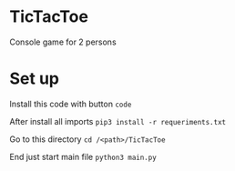 # TicTacToe
Console game for 2 persons

# Set up

Install this code with button `code`

After install all imports
`pip3 install -r requeriments.txt`

Go to this directory
`cd /<path>/TicTacToe`

End just start main file
`python3 main.py`
